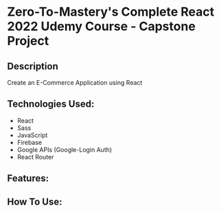 # Zero-To-Mastery's Complete React 2022 Udemy Course - Capstone Project

## Description
Create an E-Commerce Application using React

## Technologies Used:
+ React
+ Sass
+ JavaScript
+ Firebase
+ Google APIs (Google-Login Auth)
+ React Router
## Features:

## How To Use:
